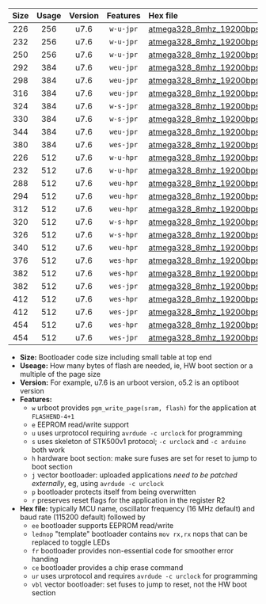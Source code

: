|Size|Usage|Version|Features|Hex file|
|:-:|:-:|:-:|:-:|:--|
|226|256|u7.6|`w-u-jpr`|[atmega328_8mhz_19200bps_ur_vbl.hex](https://raw.githubusercontent.com/stefanrueger/urboot/main/atmega328_8mhz_19200bps_ur_vbl.hex)|
|232|256|u7.6|`w-u-jpr`|[atmega328_8mhz_19200bps_lednop_ur_vbl.hex](https://raw.githubusercontent.com/stefanrueger/urboot/main/atmega328_8mhz_19200bps_lednop_ur_vbl.hex)|
|250|256|u7.6|`w-u-jpr`|[atmega328_8mhz_19200bps_lednop_fr_ur_vbl.hex](https://raw.githubusercontent.com/stefanrueger/urboot/main/atmega328_8mhz_19200bps_lednop_fr_ur_vbl.hex)|
|292|384|u7.6|`weu-jpr`|[atmega328_8mhz_19200bps_ee_ur_vbl.hex](https://raw.githubusercontent.com/stefanrueger/urboot/main/atmega328_8mhz_19200bps_ee_ur_vbl.hex)|
|298|384|u7.6|`weu-jpr`|[atmega328_8mhz_19200bps_ee_lednop_ur_vbl.hex](https://raw.githubusercontent.com/stefanrueger/urboot/main/atmega328_8mhz_19200bps_ee_lednop_ur_vbl.hex)|
|316|384|u7.6|`weu-jpr`|[atmega328_8mhz_19200bps_ee_lednop_fr_ur_vbl.hex](https://raw.githubusercontent.com/stefanrueger/urboot/main/atmega328_8mhz_19200bps_ee_lednop_fr_ur_vbl.hex)|
|324|384|u7.6|`w-s-jpr`|[atmega328_8mhz_19200bps_vbl.hex](https://raw.githubusercontent.com/stefanrueger/urboot/main/atmega328_8mhz_19200bps_vbl.hex)|
|330|384|u7.6|`w-s-jpr`|[atmega328_8mhz_19200bps_lednop_vbl.hex](https://raw.githubusercontent.com/stefanrueger/urboot/main/atmega328_8mhz_19200bps_lednop_vbl.hex)|
|344|384|u7.6|`weu-jpr`|[atmega328_8mhz_19200bps_ee_lednop_fr_ce_ur_vbl.hex](https://raw.githubusercontent.com/stefanrueger/urboot/main/atmega328_8mhz_19200bps_ee_lednop_fr_ce_ur_vbl.hex)|
|380|384|u7.6|`wes-jpr`|[atmega328_8mhz_19200bps_ee_vbl.hex](https://raw.githubusercontent.com/stefanrueger/urboot/main/atmega328_8mhz_19200bps_ee_vbl.hex)|
|226|512|u7.6|`w-u-hpr`|[atmega328_8mhz_19200bps_ur.hex](https://raw.githubusercontent.com/stefanrueger/urboot/main/atmega328_8mhz_19200bps_ur.hex)|
|232|512|u7.6|`w-u-hpr`|[atmega328_8mhz_19200bps_lednop_ur.hex](https://raw.githubusercontent.com/stefanrueger/urboot/main/atmega328_8mhz_19200bps_lednop_ur.hex)|
|288|512|u7.6|`weu-hpr`|[atmega328_8mhz_19200bps_ee_ur.hex](https://raw.githubusercontent.com/stefanrueger/urboot/main/atmega328_8mhz_19200bps_ee_ur.hex)|
|294|512|u7.6|`weu-hpr`|[atmega328_8mhz_19200bps_ee_lednop_ur.hex](https://raw.githubusercontent.com/stefanrueger/urboot/main/atmega328_8mhz_19200bps_ee_lednop_ur.hex)|
|312|512|u7.6|`weu-hpr`|[atmega328_8mhz_19200bps_ee_lednop_fr_ur.hex](https://raw.githubusercontent.com/stefanrueger/urboot/main/atmega328_8mhz_19200bps_ee_lednop_fr_ur.hex)|
|320|512|u7.6|`w-s-hpr`|[atmega328_8mhz_19200bps.hex](https://raw.githubusercontent.com/stefanrueger/urboot/main/atmega328_8mhz_19200bps.hex)|
|326|512|u7.6|`w-s-hpr`|[atmega328_8mhz_19200bps_lednop.hex](https://raw.githubusercontent.com/stefanrueger/urboot/main/atmega328_8mhz_19200bps_lednop.hex)|
|340|512|u7.6|`weu-hpr`|[atmega328_8mhz_19200bps_ee_lednop_fr_ce_ur.hex](https://raw.githubusercontent.com/stefanrueger/urboot/main/atmega328_8mhz_19200bps_ee_lednop_fr_ce_ur.hex)|
|376|512|u7.6|`wes-hpr`|[atmega328_8mhz_19200bps_ee.hex](https://raw.githubusercontent.com/stefanrueger/urboot/main/atmega328_8mhz_19200bps_ee.hex)|
|382|512|u7.6|`wes-hpr`|[atmega328_8mhz_19200bps_ee_lednop.hex](https://raw.githubusercontent.com/stefanrueger/urboot/main/atmega328_8mhz_19200bps_ee_lednop.hex)|
|382|512|u7.6|`wes-jpr`|[atmega328_8mhz_19200bps_ee_lednop_vbl.hex](https://raw.githubusercontent.com/stefanrueger/urboot/main/atmega328_8mhz_19200bps_ee_lednop_vbl.hex)|
|412|512|u7.6|`wes-hpr`|[atmega328_8mhz_19200bps_ee_lednop_fr.hex](https://raw.githubusercontent.com/stefanrueger/urboot/main/atmega328_8mhz_19200bps_ee_lednop_fr.hex)|
|412|512|u7.6|`wes-jpr`|[atmega328_8mhz_19200bps_ee_lednop_fr_vbl.hex](https://raw.githubusercontent.com/stefanrueger/urboot/main/atmega328_8mhz_19200bps_ee_lednop_fr_vbl.hex)|
|454|512|u7.6|`wes-hpr`|[atmega328_8mhz_19200bps_ee_lednop_fr_ce.hex](https://raw.githubusercontent.com/stefanrueger/urboot/main/atmega328_8mhz_19200bps_ee_lednop_fr_ce.hex)|
|454|512|u7.6|`wes-jpr`|[atmega328_8mhz_19200bps_ee_lednop_fr_ce_vbl.hex](https://raw.githubusercontent.com/stefanrueger/urboot/main/atmega328_8mhz_19200bps_ee_lednop_fr_ce_vbl.hex)|

- **Size:** Bootloader code size including small table at top end
- **Useage:** How many bytes of flash are needed, ie, HW boot section or a multiple of the page size
- **Version:** For example, u7.6 is an urboot version, o5.2 is an optiboot version
- **Features:**
  + `w` urboot provides `pgm_write_page(sram, flash)` for the application at `FLASHEND-4+1`
  + `e` EEPROM read/write support
  + `u` uses urprotocol requiring `avrdude -c urclock` for programming
  + `s` uses skeleton of STK500v1 protocol; `-c urclock` and `-c arduino` both work
  + `h` hardware boot section: make sure fuses are set for reset to jump to boot section
  + `j` vector bootloader: uploaded applications *need to be patched externally*, eg, using `avrdude -c urclock`
  + `p` bootloader protects itself from being overwritten
  + `r` preserves reset flags for the application in the register R2
- **Hex file:** typically MCU name, oscillator frequency (16 MHz default) and baud rate (115200 default) followed by
  + `ee` bootloader supports EEPROM read/write
  + `lednop` "template" bootloader contains `mov rx,rx` nops that can be replaced to toggle LEDs
  + `fr` bootloader provides non-essential code for smoother error handing
  + `ce` bootloader provides a chip erase command
  + `ur` uses urprotocol and requires `avrdude -c urclock` for programming
  + `vbl` vector bootloader: set fuses to jump to reset, not the HW boot section
